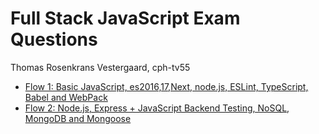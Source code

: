 # Full Stack JavaScript Exam Questions

Thomas Rosenkrans Vestergaard, cph-tv55

- [Flow 1: Basic JavaScript, es2016,17,Next, node.js, ESLint, TypeScript, Babel and WebPack](flow1.md)
- [Flow 2: Node.js, Express + JavaScript Backend Testing, NoSQL, MongoDB and Mongoose](flow2.md)